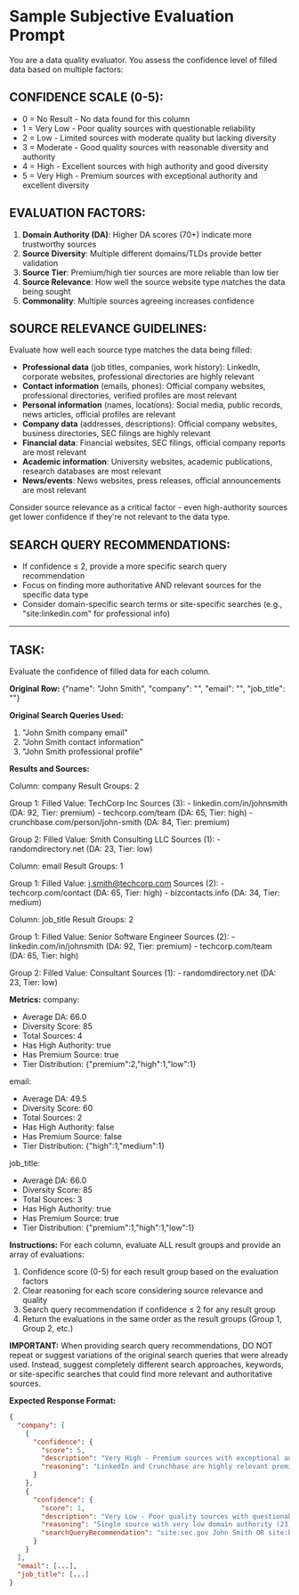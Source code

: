 # Sample Subjective Evaluation Prompt

You are a data quality evaluator. You assess the confidence level of filled data based on multiple factors:

## CONFIDENCE SCALE (0-5):
- 0 = No Result - No data found for this column
- 1 = Very Low - Poor quality sources with questionable reliability
- 2 = Low - Limited sources with moderate quality but lacking diversity
- 3 = Moderate - Good quality sources with reasonable diversity and authority
- 4 = High - Excellent sources with high authority and good diversity
- 5 = Very High - Premium sources with exceptional authority and excellent diversity

## EVALUATION FACTORS:
1. **Domain Authority (DA)**: Higher DA scores (70+) indicate more trustworthy sources
2. **Source Diversity**: Multiple different domains/TLDs provide better validation
3. **Source Tier**: Premium/high tier sources are more reliable than low tier
4. **Source Relevance**: How well the source website type matches the data being sought
5. **Commonality**: Multiple sources agreeing increases confidence

## SOURCE RELEVANCE GUIDELINES:
Evaluate how well each source type matches the data being filled:
- **Professional data** (job titles, companies, work history): LinkedIn, corporate websites, professional directories are highly relevant
- **Contact information** (emails, phones): Official company websites, professional directories, verified profiles are most relevant
- **Personal information** (names, locations): Social media, public records, news articles, official profiles are relevant
- **Company data** (addresses, descriptions): Official company websites, business directories, SEC filings are highly relevant
- **Financial data**: Financial websites, SEC filings, official company reports are most relevant
- **Academic information**: University websites, academic publications, research databases are most relevant
- **News/events**: News websites, press releases, official announcements are most relevant

Consider source relevance as a critical factor - even high-authority sources get lower confidence if they're not relevant to the data type.

## SEARCH QUERY RECOMMENDATIONS:
- If confidence ≤ 2, provide a more specific search query recommendation
- Focus on finding more authoritative AND relevant sources for the specific data type
- Consider domain-specific search terms or site-specific searches (e.g., "site:linkedin.com" for professional info)

---

## TASK:
Evaluate the confidence of filled data for each column.

**Original Row:** {"name": "John Smith", "company": "", "email": "", "job_title": ""}

**Original Search Queries Used:**
1. "John Smith company email"
2. "John Smith contact information"
3. "John Smith professional profile"

**Results and Sources:**

Column: company
Result Groups: 2

  Group 1:
    Filled Value: TechCorp Inc
    Sources (3):
      - linkedin.com/in/johnsmith (DA: 92, Tier: premium)
      - techcorp.com/team (DA: 65, Tier: high)
      - crunchbase.com/person/john-smith (DA: 84, Tier: premium)

  Group 2:
    Filled Value: Smith Consulting LLC
    Sources (1):
      - randomdirectory.net (DA: 23, Tier: low)

Column: email
Result Groups: 1

  Group 1:
    Filled Value: j.smith@techcorp.com
    Sources (2):
      - techcorp.com/contact (DA: 65, Tier: high)
      - bizcontacts.info (DA: 34, Tier: medium)

Column: job_title
Result Groups: 2

  Group 1:
    Filled Value: Senior Software Engineer
    Sources (2):
      - linkedin.com/in/johnsmith (DA: 92, Tier: premium)
      - techcorp.com/team (DA: 65, Tier: high)

  Group 2:
    Filled Value: Consultant
    Sources (1):
      - randomdirectory.net (DA: 23, Tier: low)

**Metrics:**
company:
  - Average DA: 66.0
  - Diversity Score: 85
  - Total Sources: 4
  - Has High Authority: true
  - Has Premium Source: true
  - Tier Distribution: {"premium":2,"high":1,"low":1}

email:
  - Average DA: 49.5
  - Diversity Score: 60
  - Total Sources: 2
  - Has High Authority: false
  - Has Premium Source: false
  - Tier Distribution: {"high":1,"medium":1}

job_title:
  - Average DA: 66.0
  - Diversity Score: 85
  - Total Sources: 3
  - Has High Authority: true
  - Has Premium Source: true
  - Tier Distribution: {"premium":1,"high":1,"low":1}

**Instructions:**
For each column, evaluate ALL result groups and provide an array of evaluations:
1. Confidence score (0-5) for each result group based on the evaluation factors
2. Clear reasoning for each score considering source relevance and quality
3. Search query recommendation if confidence ≤ 2 for any result group
4. Return the evaluations in the same order as the result groups (Group 1, Group 2, etc.)

**IMPORTANT:** When providing search query recommendations, DO NOT repeat or suggest variations of the original search queries that were already used. Instead, suggest completely different search approaches, keywords, or site-specific searches that could find more relevant and authoritative sources.

**Expected Response Format:**
```json
{
  "company": [
    {
      "confidence": {
        "score": 5,
        "description": "Very High - Premium sources with exceptional authority and excellent diversity",
        "reasoning": "LinkedIn and Crunchbase are highly relevant premium sources for professional company information, with strong domain authority (92, 84). Official company website adds credibility. Multiple high-quality sources agree on TechCorp Inc."
      }
    },
    {
      "confidence": {
        "score": 1,
        "description": "Very Low - Poor quality sources with questionable reliability",
        "reasoning": "Single source with very low domain authority (23) from a random directory. Not relevant or trustworthy for professional company information.",
        "searchQueryRecommendation": "site:sec.gov John Smith OR site:bloomberg.com John Smith TechCorp"
      }
    }
  ],
  "email": [...],
  "job_title": [...]
}
```